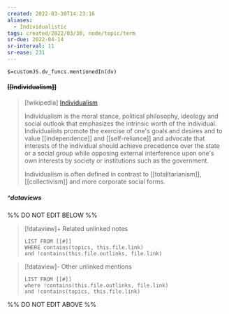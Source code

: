 ```yaml
---
created: 2022-03-30T14:23:16 
aliases:
  - Individualistic
tags: created/2022/03/30, node/topic/term
sr-due: 2022-04-14
sr-interval: 11
sr-ease: 231
---
```

`$=customJS.dv_funcs.mentionedIn(dv)`

#### <s class="topic-title">[[Individualism]]</s>

> [!wikipedia] [Individualism](https://en.wikipedia.org/wiki/Individualism)
> 
> Individualism is the moral stance, political philosophy, ideology and social outlook that emphasizes the intrinsic worth of the individual.  Individualists promote the exercise of one's goals and desires and to value [[independence]] and [[self-reliance]] and advocate that interests of the individual should achieve precedence over the state or a social group while opposing external interference upon one's own interests by society or institutions such as the government.
> 
> Individualism is often defined in contrast to [[totalitarianism]], [[collectivism]] and more corporate social forms.
> 


##### ^dataviews

%% DO NOT EDIT BELOW %%
> [!dataview]+ Related unlinked notes
> ```dataview
> LIST FROM [[#]]
> WHERE contains(topics, this.file.link)
> and !contains(this.file.outlinks, file.link)
> ```
 
> [!dataview]- Other unlinked mentions
> ```dataview
> LIST FROM [[#]]
> where !contains(this.file.outlinks, file.link)
> and !contains(topics, this.file.link)
> ```

%% DO NOT EDIT ABOVE %%
